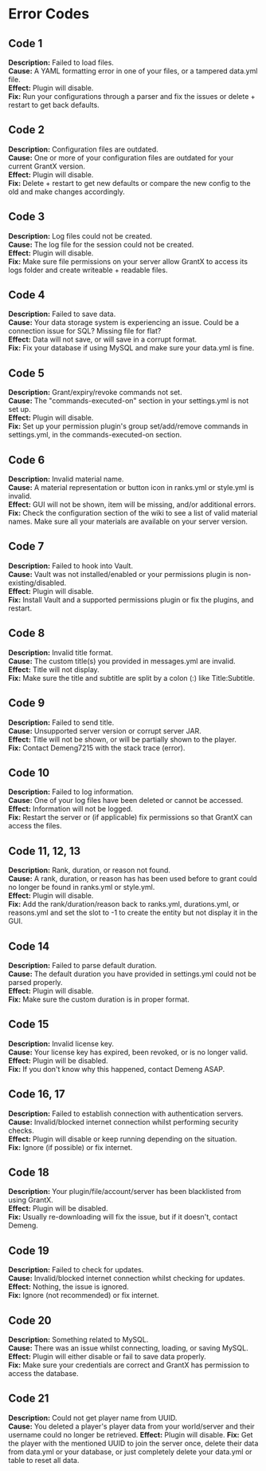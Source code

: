 # Error Codes

## Code 1
**Description:** Failed to load files. </br>
**Cause:** A YAML formatting error in one of your files, or a tampered data.yml file. </br>
**Effect:** Plugin will disable. </br>
**Fix:** Run your configurations through a parser and fix the issues or delete + restart to get back defaults.

## Code 2
**Description:** Configuration files are outdated. </br>
**Cause:** One or more of your configuration files are outdated for your current GrantX version. </br>
**Effect:** Plugin will disable.</br>
**Fix:** Delete + restart to get new defaults or compare the new config to the old and make changes accordingly.

## Code 3
**Description:** Log files could not be created. </br>
**Cause:** The log file for the session could not be created. </br>
**Effect:** Plugin will disable.</br>
**Fix:** Make sure file permissions on your server allow GrantX to access its logs folder and create writeable + readable files.

## Code 4
**Description:** Failed to save data. </br>
**Cause:** Your data storage system is experiencing an issue. Could be a connection issue for SQL? Missing file for flat? </br>
**Effect:** Data will not save, or will save in a corrupt format. </br>
**Fix:** Fix your database if using MySQL and make sure your data.yml is fine.

## Code 5
**Description:** Grant/expiry/revoke commands not set. </br>
**Cause:** The "commands-executed-on" section in your settings.yml is not set up.</br>
**Effect:** Plugin will disable.</br>
**Fix:** Set up your permission plugin's group set/add/remove commands in settings.yml, in the commands-executed-on section.

## Code 6
**Description:** Invalid material name.</br>
**Cause:** A material representation or button icon in ranks.yml or style.yml is invalid. </br>
**Effect:** GUI will not be shown, item will be missing, and/or additional errors.</br>
**Fix:** Check the configuration section of the wiki to see a list of valid material names. Make sure all your materials are available on your server version.

## Code 7
**Description:** Failed to hook into Vault. </br>
**Cause:** Vault was not installed/enabled or your permissions plugin is non-existing/disabled.</br>
**Effect:** Plugin will disable.</br>
**Fix:** Install Vault and a supported permissions plugin or fix the plugins, and restart.

## Code 8
**Description:** Invalid title format. </br>
**Cause:** The custom title(s) you provided in messages.yml are invalid.</br>
**Effect:** Title will not display.</br>
**Fix:** Make sure the title and subtitle are split by a colon (:) like Title:Subtitle.

## Code 9
**Description:** Failed to send title. </br>
**Cause:** Unsupported server version or corrupt server JAR. </br>
**Effect:** Title will not be shown, or will be partially shown to the player.</br>
**Fix:** Contact Demeng7215 with the stack trace (error).

## Code 10
**Description:** Failed to log information. </br>
**Cause:** One of your log files have been deleted or cannot be accessed. </br>
**Effect:** Information will not be logged. </br>
**Fix:** Restart the server or (if applicable) fix permissions so that GrantX can access the files.

## Code 11, 12, 13
**Description:** Rank, duration, or reason not found. </br>
**Cause:** A rank, duration, or reason has has been used before to grant could no longer be found in ranks.yml or style.yml. </br>
**Effect:** Plugin will disable.</br>
**Fix:** Add the rank/duration/reason back to ranks.yml, durations.yml, or reasons.yml and set the slot to -1 to create the entity but not display it in the GUI.

## Code 14
**Description:** Failed to parse default duration. </br>
**Cause:** The default duration you have provided in settings.yml could not be parsed properly. </br>
**Effect:** Plugin will disable.</br>
**Fix:** Make sure the custom duration is in proper format.

## Code 15
**Description:** Invalid license key.</br>
**Cause:** Your license key has expired, been revoked, or is no longer valid.</br>
**Effect:** Plugin will be disabled. </br>
**Fix:** If you don't know why this happened, contact Demeng ASAP.

## Code 16, 17
**Description:** Failed to establish connection with authentication servers. </br>
**Cause:** Invalid/blocked internet connection whilst performing security checks. </br>
**Effect:** Plugin will disable or keep running depending on the situation. </br>
**Fix:** Ignore (if possible) or fix internet.

## Code 18
**Description:** Your plugin/file/account/server has been blacklisted from using GrantX. </br>
**Effect:** Plugin will be disabled. </br>
**Fix:** Usually re-downloading will fix the issue, but if it doesn't, contact Demeng.

## Code 19
**Description:** Failed to check for updates. </br>
**Cause:** Invalid/blocked internet connection whilst checking for updates. </br>
**Effect:** Nothing, the issue is ignored. </br>
**Fix:** Ignore (not recommended) or fix internet.

## Code 20
**Description:** Something related to MySQL. </br>
**Cause:** There was an issue whilst connecting, loading, or saving MySQL. </br>
**Effect:** Plugin will either disable or fail to save data properly. </br>
**Fix:** Make sure your credentials are correct and GrantX has permission to access the database.

## Code 21
**Description:** Could not get player name from UUID. </br>
**Cause:** You deleted a player's player data from your world/server and their username could no longer be retrieved.
**Effect:** Plugin will disable.
**Fix:** Get the player with the mentioned UUID to join the server once, delete their data from data.yml or your database, or just completely delete your data.yml or table to reset all data.
